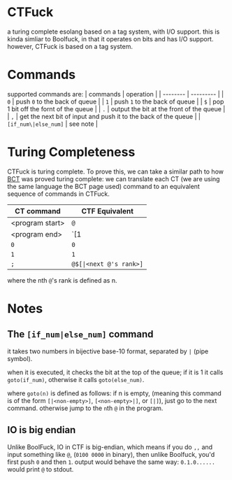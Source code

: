 # CTFuck
a turing complete esolang based on a tag system, with I/O support.
this is kinda simliar to Boolfuck, in that it operates on bits and has I/O support.
however, CTFuck is based on a tag system.

# Commands

supported commands are:
| commands | operation |
| -------- | --------- |
| `0` | push `0` to the back of queue |
| `1` | push `1` to the back of queue |
| `$` | pop 1 bit off the fornt of the queue |
| `.` | output the bit at the front of the queue |
| `,` | get the next bit of input and push it to the back of the queue |
| `[if_num\|else_num]` | see note |

# Turing Completeness
CTFuck is turing complete. To prove this, we can take a similar path to how [BCT](https://esolangs.org/wiki/Bitwise_Cyclic_Tag) was proved turing complete: we can translate each CT (we are using the same language the BCT page used) command to an equivalent sequence of commands in CTFuck.

| CT command | CTF Equivalent |
| ---------- | --------------- |
| \<program start\> | `@` |
| \<program end\> | `[1|1]` |
| `0` | `0` |
| `1` | `1` |
| `;` | `@$[\|<next @'s rank>]` |

where the nth `@`'s rank is defined as n.

# Notes
## The `[if_num|else_num]` command
it takes two numbers in bijective base-10 format, separated by `|` (pipe symbol).

when it is executed, it checks the bit at the top of the queue;
if it is 1 it calls `goto(if_num)`, otherwise it calls `goto(else_num)`.

where `goto(n)` is defined as follows:
    if n is empty, (meaning this command is of the form `[|<non-empty>]`, `[<non-empty>|]`, or `[|]`), just go to the next command.
    otherwise jump to the `n`th `@` in the program.

## IO is big endian
Unlike BoolFuck, IO in CTF is big-endian, which means if you do `,,` and input something like `@`, (`0100 0000` in binary), then unlike Boolfuck, you'd first push `0` and then `1`. output would behave the same way: `0.1.0......` would print `@` to stdout.
